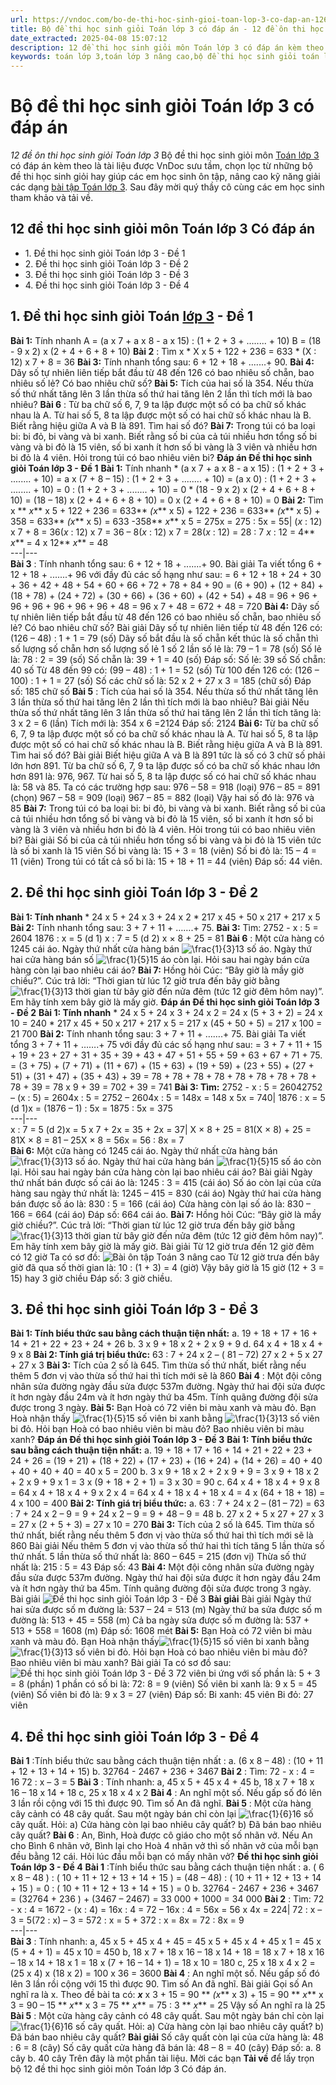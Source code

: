 ```yaml
---
url: https://vndoc.com/bo-de-thi-hoc-sinh-gioi-toan-lop-3-co-dap-an-126204
title: Bộ đề thi học sinh giỏi Toán lớp 3 có đáp án - 12 đề ôn thi học sinh giỏi Toán lớp 3 - VnDoc.com
date_extracted: 2025-04-08 15:07:12
description: 12 đề thi học sinh giỏi môn Toán lớp 3 có đáp án kèm theo là tài liệu tham khảo dành cho các em học sinh khá giỏi ôn tập toán học sinh giỏi lớp 3, rèn luyện tư duy cũng như học tập tốt chuẩn bị cho các kỳ thi quan trọng sắp tới.
keywords: toán lớp 3,toán lớp 3 nâng cao,bộ đề thi học sinh giỏi toán lớp 3,đề thi học sinh giỏi lớp 3 môn toán,bồi dưỡng học sinh giỏi toán lớp 3,đề thi học sinh giỏi lớp 3,đề thi toán lớp 3,Bộ đề thi học sinh giỏi Toán lớp 3 có đáp án,ôn thi học sinh giỏi toán lớp 3,tài liệu bồi dưỡng học sinh giỏi Toán lớp 3,toán nâng cao lớp 3 có đáp án,toán nâng cao lớp 3 có lời giải,đề thi học sinh giỏi toán lớp 3,toán học sinh giỏi lớp 3,bồi dưỡng toán lớp 3
---
```


# Bộ đề thi học sinh giỏi Toán lớp 3 có đáp án
 _12 đề ôn thi học sinh giỏi Toán lớp 3_
Bộ đề thi học sinh giỏi môn [Toán lớp 3](<https://vndoc.com/toan-lop3>) có đáp án kèm theo là tài liệu được VnDoc sưu tầm, chọn lọc từ những bộ đề thi học sinh giỏi hay giúp các em học sinh ôn tập, nâng cao kỹ năng giải các dạng [bài tập Toán lớp 3](<https://vndoc.com/bai-tap-toan-lop3>). Sau đây mời quý thầy cô cùng các em học sinh tham khảo và tải về.
## 12 đề thi học sinh giỏi môn Toán lớp 3 Có đáp án
  * 1\. Đề thi học sinh giỏi Toán lớp 3 - Đề 1
  * 2\. Đề thi học sinh giỏi Toán lớp 3 - Đề 2
  * 3\. Đề thi học sinh giỏi Toán lớp 3 - Đề 3
  * 4\. Đề thi học sinh giỏi Toán lớp 3 - Đề 4

## 1\. Đề thi học sinh giỏi Toán [lớp 3](<https://vndoc.com/tai-lieu-hoc-tap-lop3>) \- Đề 1
**Bài 1:** Tính nhanh
A = \(a x 7 + a x 8 - a x 15\) : \(1 + 2 + 3 + ........ + 10\)
B = \(18 - 9 x 2\) x \(2 + 4 + 6 + 8 + 10\)
**Bài 2** : Tìm x
\* X x 5 + 122 + 236 = 633
\* \(X : 12\) x 7 + 8 = 36
**Bài 3:** Tính nhanh tổng sau: 6 + 12 + 18 + .......+ 90.
**Bài 4:** Dãy số tự nhiên liên tiếp bắt đầu từ 48 đến 126 có bao nhiêu số chẵn, bao nhiêu số lẻ? Có bao nhiêu chữ số?
**Bài 5:** Tích của hai số là 354. Nếu thừa số thứ nhất tăng lên 3 lần thừa số thứ hai tăng lên 2 lần thì tích mới là bao nhiêu?
**Bài 6** : Từ ba chữ số 6, 7, 9 ta lập được một số có ba chữ số khác nhau là A. Từ hai số 5, 8 ta lập được một số có hai chữ số khác nhau là B. Biết rằng hiệu giữa A và B là 891. Tìm hai số đó?
**Bài 7:** Trong túi có ba loại bi: bi đỏ, bi vàng và bi xanh. Biết rằng số bi của cả túi nhiều hơn tổng số bi vàng và bi đỏ là 15 viên, số bi xanh ít hơn số bi vàng là 3 viên và nhiều hơn bi đỏ là 4 viên. Hỏi trong túi có bao nhiêu viên bi?
**Đáp án Đề thi học sinh giỏi Toán lớp 3 - Đề 1**
**Bài 1:** Tính nhanh
\* \(a x 7 + a x 8 - a x 15\) : \(1 + 2 + 3 + ........ + 10\)
= a x \(7 + 8 – 15\) : \(1 + 2 + 3 + ........ + 10\)
= \(a x 0\) : \(1 + 2 + 3 + ........ + 10\)
= 0 : \(1 + 2 + 3 + ........ + 10\)
= 0
\* \(18 - 9 x 2\) x \(2 + 4 + 6 + 8 + 10\)
= \(18 – 18\) x \(2 + 4 + 6 + 8 + 10\)
= 0 x \(2 + 4 + 6 + 8 + 10\)
= 0
**Bài 2:** Tìm x
** _x_** x 5 + 122 + 236 = 633** _\(x_** x 5\) + 122 + 236 = 633** _\(x_** x 5\) + 358 = 633** _\(x_** x 5\) = 633 -358** _x_** x 5 = 275x = 275 : 5x = 55| \(_x_ : 12\) x 7 + 8 = 36\(_x_ : 12\) x 7 = 36 – 8\(_x_ : 12\) x 7 = 28\(_x_ : 12\) = 28 : 7 _x_ : 12 = 4** _x_** = 4 x 12** _x_** = 48  
---|---  
**Bài 3** : Tính nhanh tổng sau: 6 + 12 + 18 + .......+ 90.
Bài giải
Ta viết tổng 6 + 12 + 18 + .......+ 96 với đầy đủ các số hạng như sau:
= 6 + 12 + 18 + 24 + 30 + 36 + 42 + 48 + 54 + 60 + 66 + 72 + 78 + 84 + 90
= \(6 + 90\) + \(12 + 84\) + \(18 + 78\) + \(24 + 72\) + \(30 + 66\) + \(36 + 60\) + \(42 + 54\) + 48
= 96 + 96 + 96 + 96 + 96 + 96 + 96 + 48
= 96 x 7 + 48
= 672 + 48
= 720
**Bài 4:** Dãy số tự nhiên liên tiếp bắt đầu từ 48 đến 126 có bao nhiêu số chẵn, bao nhiêu số lẻ? Có bao nhiêu chữ số?
Bài giải
Dãy số tự nhiên liên tiếp từ 48 đến 126 có: \(126 – 48\) : 1 + 1 = 79 \(số\)
Dãy số bắt đầu là số chẵn kết thúc là số chẵn thì số lượng số chẵn hơn số lượng số lẻ 1 số
2 lần số lẻ là: 79 – 1 = 78 \(số\)
Số lẻ là: 78 : 2 = 39 \(số\)
Số chẵn là: 39 + 1 = 40 \(số\)
Đáp số: Số lẻ: 39 số
Số chẵn: 40 số
Từ 48 đến 99 có: \(99 – 48\) : 1 + 1 = 52 \(số\)
Từ 100 đến 126 có: \(126 – 100\) : 1 + 1 = 27 \(số\)
Số các chữ số là: 52 x 2 + 27 x 3 = 185 \(chữ số\)
Đáp số: 185 chữ số
**Bài 5** : Tích của hai số là 354. Nếu thừa số thứ nhất tăng lên 3 lần thừa số thứ hai tăng lên 2 lần thì tích mới là bao nhiêu?
Bài giải
Nếu thừa số thứ nhất tăng lên 3 lần thừa số thứ hai tăng lên 2 lần thì tích tăng là: 3 x 2 = 6 \(lần\)
Tích mới là: 354 x 6 =2124
Đáp số: 2124
**Bài 6:** Từ ba chữ số 6, 7, 9 ta lập được một số có ba chữ số khác nhau là A. Từ hai số 5, 8 ta lập được một số có hai chữ số khác nhau là B. Biết rằng hiệu giữa A và B là 891. Tìm hai số đó?
Bài giải
Biết hiệu giữa A và B là 891 tức là số có 3 chữ số phải lớn hơn 891.
Từ ba chữ số 6, 7, 9 ta lập được số có ba chữ số khác nhau lớn hơn 891 là: 976, 967.
Từ hai số 5, 8 ta lập được số có hai chữ số khác nhau là: 58 và 85.
Ta có các trường hợp sau:
976 – 58 = 918 \(loại\) 976 – 85 = 891 \(chọn\)
967 – 58 = 909 \(loại\) 967 – 85 = 882 \(loại\)
Vậy hai số đó là: 976 và 85
**Bài 7:** Trong túi có ba loại bi: bi đỏ, bi vàng và bi xanh. Biết rằng số bi của cả túi nhiều hơn tổng số bi vàng và bi đỏ là 15 viên, số bi xanh ít hơn số bi vàng là 3 viên và nhiều hơn bi đỏ là 4 viên. Hỏi trong túi có bao nhiêu viên bi?
Bài giải
Số bi của cả túi nhiều hơn tổng số bi vàng và bi đỏ là 15 viên tức là số bi xanh là 15 viên
Số bi vàng là: 15 + 3 = 18 \(viên\)
Số bi đỏ là: 15 – 4 = 11 \(viên\)
Trong túi có tất cả số bi là: 15 + 18 + 11 = 44 \(viên\)
Đáp số: 44 viên.
## 2\. Đề thi học sinh giỏi Toán lớp 3 - Đề 2
**Bài 1: Tính nhanh**
\* 24 x 5 + 24 x 3 + 24 x 2
\* 217 x 45 + 50 x 217 + 217 x 5
**Bài 2:** Tính nhanh tổng sau: 3 + 7 + 11 + …….+ 75.
**Bài 3:** Tìm:
2752 - x : 5 = 2604
1876 : x = 5 \(d 1\)
x : 7 = 5 \(d 2\)
x × 8 + 25 = 81
**Bài 6** : Một cửa hàng có 1245 cái áo. Ngày thứ nhất cửa hàng bán ![\\frac{1}{3}](https://i.vdoc.vn/data/image/blank.png)13 số áo. Ngày thứ hai cửa hàng bán số ![\\frac{1}{5}](https://i.vdoc.vn/data/image/blank.png)15 áo còn lại. Hỏi sau hai ngày bán cửa hàng còn lại bao nhiêu cái áo?
**Bài 7:** Hồng hỏi Cúc: “Bây giờ là mầy giờ chiều?”. Cúc trả lời: “Thời gian từ lúc 12 giờ trưa đến bây giờ bằng ![\\frac{1}{3}](https://i.vdoc.vn/data/image/blank.png)13 thời gian từ bây giờ đến nửa đêm \(tức 12 giờ đêm hôm nay\)”. Em hãy tính xem bây giờ là mấy giờ.
**Đáp án Đề thi học sinh giỏi Toán lớp 3 - Đề 2**
**Bài 1: Tính nhanh**
\* 24 x 5 + 24 x 3 + 24 x 2
= 24 x \(5 + 3 + 2\)
= 24 x 10
= 240
\* 217 x 45 + 50 x 217 + 217 x 5
= 217 x \(45 + 50 + 5\)
= 217 x 100
= 21 700
**Bài 2:** Tính nhanh tổng sau: 3 + 7 + 11 + …….+ 75.
Bài giải
Ta viết tổng 3 + 7 + 11 + …….+ 75 với đầy đủ các số hạng như sau:
= 3 + 7 + 11 + 15 + 19 + 23 + 27 + 31 + 35 + 39 + 43 + 47 + 51 + 55 + 59 + 63 + 67 + 71 + 75.
= \(3 + 75\) + \(7 + 71\) + \(11 + 67\) + \(15 + 63\) + \(19 + 59\) + \(23 + 55\) + \(27 + 51\) + \(31 + 47\) + \(35 + 43\) + 39
= 78 + 78 + 78 + 78 + 78 + 78 + 78 + 78 + 78 + 39
= 78 x 9 + 39
= 702 + 39
= 741
**Bài 3: Tìm:**
2752 - x : 5 = 26042752 – \(x : 5\) = 2604x : 5 = 2752 – 2604x : 5 = 148x = 148 x 5x = 740| 1876 : x = 5 \(d 1\)x = \(1876 – 1\) : 5x = 1875 : 5x = 375  
---|---  
x : 7 = 5 \(d 2\)x = 5 x 7 + 2x = 35 + 2x = 37| X × 8 + 25 = 81\(X × 8\) + 25 = 81X × 8 = 81 – 25X × 8 = 56x = 56 : 8x = 7  
**Bài 6:** Một cửa hàng có 1245 cái áo. Ngày thứ nhất cửa hàng bán ![\\frac{1}{3}](https://i.vdoc.vn/data/image/blank.png)13 số áo. Ngày thứ hai cửa hàng bán ![\\frac{1}{5}](https://i.vdoc.vn/data/image/blank.png)15 số áo còn lại. Hỏi sau hai ngày bán cửa hàng còn lại bao nhiêu cái áo?
Bài giải
Ngày thứ nhất bán được số cái áo là:
1245 : 3 = 415 \(cái áo\)
Số áo còn lại của cửa hàng sau ngày thứ nhất là:
1245 – 415 = 830 \(cái áo\)
Ngày thứ hai cửa hàng bán được số áo là:
830 : 5 = 166 \(cái áo\)
Cửa hàng còn lại số áo là:
830 – 166 = 664 \(cái áo\)
Đáp số: 664 cái áo.
**Bài 7:** Hồng hỏi Cúc: “Bây giờ là mầy giờ chiều?”. Cúc trả lời: “Thời gian từ lúc 12 giờ trưa đến bây giờ bằng ![\\frac{1}{3}](https://i.vdoc.vn/data/image/blank.png)13 thời gian từ bây giờ đến nửa đêm \(tức 12 giờ đêm hôm nay\)”. Em hãy tính xem bây giờ là mấy giờ.
Bài giải
Từ 12 giờ trưa đến 12 giờ đêm có 12 giờ
Ta có sơ đồ:
![Bài ôn tập Toán 3 nâng cao](https://i.vdoc.vn/data/image/2020/02/10/bo-de-thi-hoc-sinh-gioi-toan-lop-3-co-dap-an-1.jpg)
Từ 12 giờ trưa đến bây giờ đã qua số thời gian là:
10 : \(1 + 3\) = 4 \(giờ\)
Vậy bây giờ là 15 giờ \(12 + 3 = 15\) hay 3 giờ chiều
Đáp số: 3 giờ chiều.
## 3\. Đề thi học sinh giỏi Toán lớp 3 - Đề 3
**Bài 1: Tính biểu thức sau bằng cách thuận tiện nhất:**
a. 19 + 18 + 17 + 16 + 14 + 21 + 22 + 23 + 24 + 26
b. 3 x 9 + 18 x 2 + 2 x 9 + 9
d. 64 x 4 + 18 x 4 + 9 x 8
**Bài 2: Tính giá trị biểu thức:**
63 : 7 + 24 x 2 – \( 81 – 72\)
27 x 2 + 5 x 27 + 27 x 3
**Bài 3:** Tích của 2 số là 645. Tìm thừa số thứ nhất, biết rằng nếu thêm 5 đơn vị vào thừa số thứ hai thì tích mới sẽ là 860
**Bài 4** : Một đội công nhân sửa đường ngày đầu sửa được 537m đường. Ngày thứ hai đội sửa được ít hơn ngày đầu 24m và ít hơn ngày thứ ba 45m. Tính quãng đường đội sửa được trong 3 ngày.
**Bài 5:** Bạn Hoà có 72 viên bi màu xanh và màu đỏ. Bạn Hoà nhận thấy ![\\frac{1}{5}](https://i.vdoc.vn/data/image/blank.png)15 số viên bi xanh bằng ![\\frac{1}{3}](https://i.vdoc.vn/data/image/blank.png)13 số viên bi đỏ. Hỏi bạn Hoà có bao nhiêu viên bi màu đỏ? Bao nhiêu viên bi màu xanh?
**Đáp án Đề thi học sinh giỏi Toán lớp 3 - Đề 3**
**Bài 1: Tính biểu thức sau bằng cách thuận tiện nhất:**
a. 19 + 18 + 17 + 16 + 14 + 21 + 22 + 23 + 24 + 26
= \(19 + 21\) + \(18 + 22\) + \(17 + 23\) + \(16 + 24\) + \(14 + 26\)
= 40 + 40 + 40 + 40 + 40
= 40 x 5
= 200
b. 3 x 9 + 18 x 2 + 2 x 9 + 9
= 3 x 9 + 18 x 2 + 2 x 9 + 9 x 1
= 3 x \(9 + 18 + 2 + 1\)
= 3 x 30
= 90
c. 64 x 4 + 18 x 4 + 9 x 8
= 64 x 4 + 18 x 4 + 9 x 2 x 4
= 64 x 4 + 18 x 4 + 18 x 4
= 4 x \(64 + 18 + 18\)
= 4 x 100
= 400
**Bài 2: Tính giá trị biểu thức:**
a. 63 : 7 + 24 x 2 – \(81 – 72\)
= 63 : 7 + 24 x 2 – 9
= 9 + 24 x 2 – 9
= 9 + 48 – 9
= 48
b. 27 x 2 + 5 x 27 + 27 x 3
= 27 x \(2 + 5 + 3\)
= 27 x 10
= 270
**Bài 3:** Tích của 2 số là 645. Tìm thừa số thứ nhất, biết rằng nếu thêm 5 đơn vị vào thừa số thứ hai thì tích mới sẽ là 860
Bài giải
Nếu thêm 5 đơn vị vào thừa số thứ hai thì tích tăng 5 lần thừa số thứ nhất.
5 lần thừa số thứ nhất là: 860 – 645 = 215 \(đơn vị\)
Thừa số thứ nhất là: 215 : 5 = 43
Đáp số: 43
**Bài 4:** Một đội công nhân sửa đường ngày đầu sửa được 537m đường. Ngày thứ hai đội sửa được ít hơn ngày đầu 24m và ít hơn ngày thứ ba 45m. Tính quãng đường đội sửa được trong 3 ngày.
Bài giải
![Đề thi học sinh giỏi Toán lớp 3 - Đề 3](https://i.vdoc.vn/data/image/2020/10/27/bo-de-thi-hoc-sinh-gioi-toan-lop-3-co-dap-an-1.jpg)
**Bài giải**
Bài giải
Ngày thứ hai sửa được số m đường là:
537 – 24 = 513 \(m\)
Ngày thứ ba sửa được số m đường là:
513 + 45 = 558 \(m\)
Cả ba ngày sửa được số m đường là:
537 + 513 + 558 = 1608 \(m\)
Đáp số: 1608 mét
**Bài 5:** Bạn Hoà có 72 viên bi màu xanh và màu đỏ. Bạn Hoà nhận thấy![\\frac{1}{5}](https://i.vdoc.vn/data/image/blank.png)15 số viên bi xanh bằng ![\\frac{1}{3}](https://i.vdoc.vn/data/image/blank.png)13 số viên bi đỏ. Hỏi bạn Hoà có bao nhiêu viên bi màu đỏ? Bao nhiêu viên bi màu xanh?
Bài giải
Ta có sơ đồ sau:
![Đề thi học sinh giỏi Toán lớp 3 - Đề 3](https://i.vdoc.vn/data/image/2020/10/27/bo-de-thi-hoc-sinh-gioi-toan-lop-3-co-dap-an-2.jpg)
72 viên bi ứng với số phần là: 5 + 3 = 8 \(phần\)
1 phần có số bi là: 72: 8 = 9 \(viên\)
Số viên bi xanh là: 9 x 5 = 45 \(viên\)
Số viên bi đỏ là: 9 x 3 = 27 \(viên\)
Đáp số: Bi xanh: 45 viên
Bi đỏ: 27 viên
## 4\. Đề thi học sinh giỏi Toán lớp 3 - Đề 4
**Bài 1** :Tính biểu thức sau bằng cách thuận tiện nhất :
a. \(6 x 8 – 48\) : \(10 + 11 + 12 + 13 + 14 + 15\)
b. 32764 - 2467 + 236 + 3467
**Bài 2** : Tìm:
72 - x : 4 = 16
72 : x – 3 = 5
**Bài 3** : Tính nhanh:
a, 45 x 5 + 45 x 4 + 45
b, 18 x 7 + 18 x 16 – 18 x 14 + 18
c, 25 x 18 x 4 x 2
**Bài 4** : An nghĩ một số. Nếu gấp số đó lên 3 lần rồi cộng với 15 thì được 90. Tìm số An đã nghĩ.
**Bài 5** : Một cửa hàng cây cảnh có 48 cây quất. Sau một ngày bán chỉ còn lại ![\\frac{1}{6}](https://i.vdoc.vn/data/image/blank.png)16 số cây quất. Hỏi:
a\) Cửa hàng còn lại bao nhiêu cây quất?
b\) Đã bán bao nhiêu cây quất?
**Bài 6** : An, Bình, Hoà được cô giáo cho một số nhãn vở. Nếu An cho Bình 6 nhãn vở, Bình lại cho Hoà 4 nhãn vở thì số nhãn vở của mỗi bạn đều bằng 12 cái. Hỏi lúc đầu mỗi bạn có mấy nhãn vở?
**Đề thi học sinh giỏi Toán lớp 3 - Đề 4**
**Bài 1** :Tính biểu thức sau bằng cách thuận tiện nhất :
a. \( 6 x 8 – 48 \) : \( 10 + 11 + 12 + 13 + 14 + 15 \)
= \(48 – 48\) : \( 10 + 11 + 12 + 13 + 14 + 15 \)
= 0 : \( 10 + 11 + 12 + 13 + 14 + 15 \)
= 0
b. 32764 - 2467 + 236 + 3467
= \(32764 + 236 \) + \(3467 – 2467\)
= 33 000 + 1000
= 34 000
**Bài 2** : Tìm:
72 - x : 4 = 1672 - \(x : 4\) = 16x : 4 = 72 – 16x : 4 = 56x = 56 x 4x = 224| 72 : x – 3 = 5\(72 : x\) – 3 = 572 : x = 5 + 372 : x = 8x = 72 : 8x = 9  
---|---  
**Bài 3** : Tính nhanh:
a, 45 x 5 + 45 x 4 + 45
= 45 x 5 + 45 x 4 + 45 x 1
= 45 x \(5 + 4 + 1\)
= 45 x 10
= 450
b, 18 x 7 + 18 x 16 – 18 x 14 + 18
= 18 x 7 + 18 x 16 – 18 x 14 + 18 x 1
= 18 x \(7 + 16 – 14 + 1\)
= 18 x 10
= 180
c, 25 x 18 x 4 x 2
= \(25 x 4\) x \(18 x 2\)
= 100 x 36
= 3600
**Bài 4** : An nghĩ một số. Nếu gấp số đó lên 3 lần rồi cộng với 15 thì được 90. Tìm số An đã nghĩ.
Bài giải
Gọi số An nghĩ ra là x. Theo đề bài ta có:
**_x_** x 3 + 15 = 90
** _\(x_** x 3\) + 15 = 90
** _x_** x 3 = 90 – 15
** _x_** x 3 = 75
** _x_** = 75 : 3
** _x_** = 25
Vậy số An nghĩ ra là 25
**Bài 5** : Một cửa hàng cây cảnh có 48 cây quất. Sau một ngày bán chỉ còn lại ![\\frac{1}{6}](https://i.vdoc.vn/data/image/blank.png)16 số cây quất. Hỏi:
a\) Cửa hàng còn lại bao nhiêu cây quất?
b\) Đã bán bao nhiêu cây quất?
**Bài giải**
Số cây quất còn lại của cửa hàng là:
48 : 6 = 8 \(cây\)
Số cây quất cửa hàng đã bán là:
48 – 8 = 40 \(cây\)
Đáp số:
a. 8 cây
b. 40 cây
Trên đây là một phần tài liệu.
Mời các bạn **Tải về** để lấy trọn bộ 12 đề thi học sinh giỏi môn Toán lớp 3 Có đáp án.
